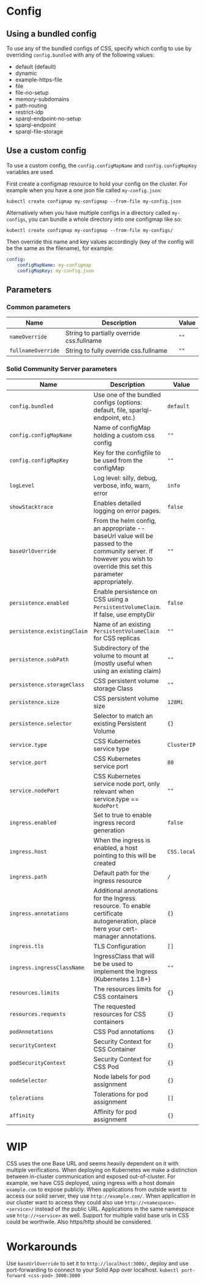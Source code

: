 # Config

## Using a bundled config
To use any of the bundled configs of CSS, specify which config to use by overriding `config.bundled` with any of the following values:
- default (default)
- dynamic
- example-https-file
- file
- file-no-setup
- memory-subdomains
- path-routing
- restrict-idp
- sparql-endpoint-no-setup
- sparql-endpoint
- sparql-file-storage

## Use a custom config
To use a custom config, the `config.configMapName` and `config.configMapKey` variables are used.

First create a configmap resource to hold your config on the cluster. For example when you have a one json file called `my-config.json`:
```
kubectl create configmap my-configmap --from-file my-config.json
```

Alternatively when you have multiple configs in a directory called `my-configs`, you can bundle a whole directory into one configmap like so:
```
kubectl create configmap my-configmap --from-file my-configs/
```

Then override this name and key values accordingly (key of the config will be the same as the filename), for example:
```yaml
config:
    configMapName: my-configmap
    configMapKey: my-config.json
```

## Parameters

### Common parameters

| Name               | Description                               | Value |
| ------------------ | ----------------------------------------- | ----- |
| `nameOverride`     | String to partially override css.fullname | `""`  |
| `fullnameOverride` | String to fully override css.fullname     | `""`  |


### Solid Community Server parameters

| Name                        | Description                                                                                                                                                         | Value       |
| --------------------------- | ------------------------------------------------------------------------------------------------------------------------------------------------------------------- | ----------- |
| `config.bundled`            | Use one of the bundled configs (options: default, file, sparlql-endpoint, etc.)                                                                                     | `default`   |
| `config.configMapName`      | Name of configMap holding a custom css config                                                                                                                       | `""`        |
| `config.configMapKey`       | Key for the configfile to be used from the configMap                                                                                                                | `""`        |
| `logLevel`                  | Log level: silly, debug, verbose, info, warn, error                                                                                                                 | `info`      |
| `showStacktrace`            | Enables detailed logging on error pages.                                                                                                                            | `false`     |
| `baseUrlOverride`           | From the helm config, an appropriate --baseUrl value will be passed to the community server. If however you wish to override this set this parameter appropriately. | `""`        |
| `persistence.enabled`       | Enable persistence on CSS using a `PersistentVolumeClaim`. If false, use emptyDir                                                                                   | `false`     |
| `persistence.existingClaim` | Name of an existing `PersistentVolumeClaim` for CSS replicas                                                                                                        | `""`        |
| `persistence.subPath`       | Subdirectory of the volume to mount at (mostly useful when using an existing claim)                                                                                 | `""`        |
| `persistence.storageClass`  | CSS persistent volume storage Class                                                                                                                                 | `""`        |
| `persistence.size`          | CSS persistent volume size                                                                                                                                          | `128Mi`     |
| `persistence.selector`      | Selector to match an existing Persistent Volume                                                                                                                     | `{}`        |
| `service.type`              | CSS Kubernetes service type                                                                                                                                         | `ClusterIP` |
| `service.port`              | CSS Kubernetes service port                                                                                                                                         | `80`        |
| `service.nodePort`          | CSS Kubernetes service node port, only relevant when service.type == `NodePort`                                                                                     | `""`        |
| `ingress.enabled`           | Set to true to enable ingress record generation                                                                                                                     | `false`     |
| `ingress.host`              | When the ingress is enabled, a host pointing to this will be created                                                                                                | `CSS.local` |
| `ingress.path`              | Default path for the ingress resource                                                                                                                               | `/`         |
| `ingress.annotations`       | Additional annotations for the Ingress resource. To enable certificate autogeneration, place here your cert-manager annotations.                                    | `{}`        |
| `ingress.tls`               | TLS Configuration                                                                                                                                                   | `[]`        |
| `ingress.ingressClassName`  | IngressClass that will be be used to implement the Ingress (Kubernetes 1.18+)                                                                                       | `""`        |
| `resources.limits`          | The resources limits for CSS containers                                                                                                                             | `{}`        |
| `resources.requests`        | The requested resources for CSS containers                                                                                                                          | `{}`        |
| `podAnnotations`            | CSS Pod annotations                                                                                                                                                 | `{}`        |
| `securityContext`           | Security Context for CSS Container                                                                                                                                  | `{}`        |
| `podSecurityContext`        | Security Context for CSS Pod                                                                                                                                        | `{}`        |
| `nodeSelector`              | Node labels for pod assignment                                                                                                                                      | `{}`        |
| `tolerations`               | Tolerations for pod assignment                                                                                                                                      | `[]`        |
| `affinity`                  | Affinity for pod assignment                                                                                                                                         | `{}`        |

# WIP

CSS uses the one Base URL and seems heavily dependent on it with multiple verifications.
When deploying on Kubernetes we make a distinction between in-cluster communication and exposed out-of-cluster.
For example, we have CSS deployed, using ingress with a host domain `example.com` to expose publicly.
When applications from outside want to access our solid server, they use `http://example.com/`.
When application in our cluster want to access they could also use `http://<namespace>.<service>/` instead of the public URL.
Applications in the same namespace use `http://<service>` as well. Support for multiple valid base urls in CSS could be worthwile. Also https/http should be considered.

# Workarounds
Use `baseUrlOverride` to set it to `http://localhost:3000/`, deploy and use port-forwarding to connect to your Solid App over localhost.
`kubectl port-forward <css-pod> 3000:3000`



